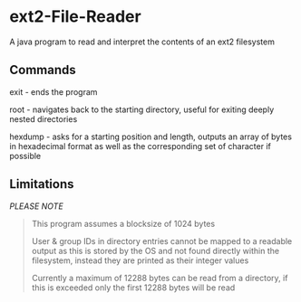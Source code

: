 # ext2-File-Reader
A java program to read and interpret the contents of an ext2 filesystem

## Commands

exit - ends the program

root - navigates back to the starting directory, useful for exiting deeply nested directories

hexdump - asks for a starting position and length, outputs an array of bytes in hexadecimal format as well as the corresponding set of character if possible

## Limitations

*PLEASE NOTE* 

>This program assumes a blocksize of 1024 bytes
>
>User & group IDs in directory entries cannot be mapped to a readable output as this is stored by the OS and not found directly within the filesystem, instead they are printed as their integer values
>
>Currently a maximum of 12288 bytes can be read from a directory, if this is exceeded only the first 12288 bytes will be read
